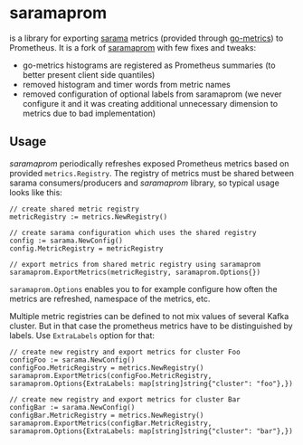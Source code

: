 # saramaprom
is a library for exporting [sarama](https://github.com/Shopify/sarama) metrics (provided through [go-metrics](https://github.com/rcrowley/go-metrics)) to Prometheus. It is
a fork of [saramaprom](https://github.com/iimos/saramaprom/tree/ab69b9d3b9e65611e5377c2fd40882124e491f50) with few fixes
and tweaks:
* go-metrics histograms are registered as Prometheus summaries (to better present client side quantiles)
* removed histogram and timer words from metric names
* removed configuration of optional labels from saramaprom (we never configure it and it was creating additional unnecessary dimension to metrics due to bad implementation)

## Usage
*saramaprom* periodically refreshes exposed Prometheus metrics based on provided `metrics.Registry`. The registry of metrics must be shared
between sarama consumers/producers and *saramaprom* library, so typical usage looks like this:
```
// create shared metric registry
metricRegistry := metrics.NewRegistry()

// create sarama configuration which uses the shared registry
config := sarama.NewConfig()
config.MetricRegistry = metricRegistry

// export metrics from shared metric registry using saramaprom
saramaprom.ExportMetrics(metricRegistry, saramaprom.Options{})
```

`saramaprom.Options` enables you to for example configure how often the metrics are refreshed, namespace of the metrics, etc.

Multiple metric registries can be defined to not mix values of several Kafka cluster.
But in that case the prometheus metrics have to be distinguished by labels. Use `ExtraLabels` option for that:
```
// create new registry and export metrics for cluster Foo 
configFoo := sarama.NewConfig()
configFoo.MetricRegistry = metrics.NewRegistry()
saramaprom.ExportMetrics(configFoo.MetricRegistry, saramaprom.Options{ExtraLabels: map[string]string{"cluster": "foo"},})

// create new registry and export metrics for cluster Bar 
configBar := sarama.NewConfig()
configBar.MetricRegistry = metrics.NewRegistry()
saramaprom.ExportMetrics(configBar.MetricRegistry, saramaprom.Options{ExtraLabels: map[string]string{"cluster": "bar"},})
```
